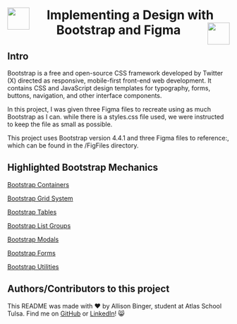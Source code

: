   <h1 align="center">
  <img src="https://upload.wikimedia.org/wikipedia/commons/thumb/b/b2/Bootstrap_logo.svg/512px-Bootstrap_logo.svg.png" align="left" width="50">
    Implementing a Design with Bootstrap and Figma
  <img src="https://upload.wikimedia.org/wikipedia/commons/thumb/b/b2/Bootstrap_logo.svg/512px-Bootstrap_logo.svg.png" align="right" width="50"></h1>


## Intro
Bootstrap is a free and open-source CSS framework developed by Twitter (X) directed as responsive, mobile-first front-end web development. It contains CSS and JavaScript design templates for typography, forms, buttons, navigation, and other interface components. 

In this project, I was given three Figma files to recreate using as much Bootstrap as I can. while there is a styles.css file used, we were instructed to keep the file as small as possible. 

This project uses Bootstrap version 4.4.1 and three Figma files to reference:, which can be found in the /FigFiles directory.


## Highlighted Bootstrap Mechanics

[Bootstrap Containers](https://www.w3schools.com/bootstrap4/bootstrap_containers.asp)

[Bootstrap Grid System](https://www.w3schools.com/bootstrap4/bootstrap_grid_basic.asp)

[Bootstrap Tables](https://www.w3schools.com/bootstrap4/bootstrap_tables.asp)

[Bootstrap List Groups](https://www.w3schools.com/bootstrap4/bootstrap_list_groups.asp)

[Bootstrap Modals](https://www.w3schools.com/bootstrap4/bootstrap_modal.asp)

[Bootstrap Forms](https://www.w3schools.com/bootstrap4/bootstrap_forms.asp)

[Bootstrap Utilities](https://www.w3schools.com/bootstrap4/bootstrap_utilities.asp)



## Authors/Contributors to this project
This README was made with :heart: by Allison Binger, student at Atlas School Tulsa. Find me on [GitHub](https://github.com/allisonabinger) or [LinkedIn](https://linkedin.com/in/allisonbinger)! :smile_cat:
